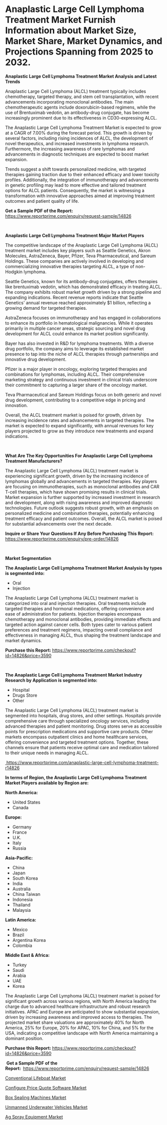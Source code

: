 <p><h1>Anaplastic Large Cell Lymphoma Treatment Market Furnish Information about Market Size, Market Share, Market Dynamics, and Projections Spanning from 2025 to 2032.</h1></p><p><strong>Anaplastic Large Cell Lymphoma Treatment Market Analysis and Latest Trends</strong></p>
<p><p>Anaplastic Large Cell Lymphoma (ALCL) treatment typically includes chemotherapy, targeted therapy, and stem cell transplantation, with recent advancements incorporating monoclonal antibodies. The main chemotherapeutic agents include doxorubicin-based regimens, while the use of Brentuximab vedotin, an antibody-drug conjugate, has become increasingly prominent due to its effectiveness in CD30-expressing ALCL. </p><p>The Anaplastic Large Cell Lymphoma Treatment Market is expected to grow at a CAGR of 7.00% during the forecast period. This growth is driven by several factors, including rising incidences of ALCL, the development of novel therapeutics, and increased investments in lymphoma research. Furthermore, the increasing awareness of rare lymphomas and advancements in diagnostic techniques are expected to boost market expansion. </p><p>Trends suggest a shift towards personalized medicine, with targeted therapies gaining traction due to their enhanced efficacy and lower toxicity profiles. Additionally, the integration of immunotherapy and advancements in genetic profiling may lead to more effective and tailored treatment options for ALCL patients. Consequently, the market is witnessing a transformation with innovative approaches aimed at improving treatment outcomes and patient quality of life.</p></p>
<p><strong>Get a Sample PDF of the Report:&nbsp;</strong> <a href="https://www.reportprime.com/enquiry/request-sample/14826?utm_campaign=3028&utm_medium=2&utm_source=Github&utm_content=ia&utm_term=20032025&utm_id=anaplastic-large-cell-lymphoma-treatment">https://www.reportprime.com/enquiry/request-sample/14826</a></p>
<p>&nbsp;</p>
<p><strong>Anaplastic Large Cell Lymphoma Treatment Major Market Players</strong></p>
<p><p>The competitive landscape of the Anaplastic Large Cell Lymphoma (ALCL) treatment market includes key players such as Seattle Genetics, Akron Molecules, AstraZeneca, Bayer, Pfizer, Teva Pharmaceutical, and Sareum Holdings. These companies are actively involved in developing and commercializing innovative therapies targeting ALCL, a type of non-Hodgkin lymphoma.</p><p>Seattle Genetics, known for its antibody-drug conjugates, offers therapies like brentuximab vedotin, which has demonstrated efficacy in treating ALCL. The company exhibits robust market growth driven by a strong pipeline and expanding indications. Recent revenue reports indicate that Seattle Genetics' annual revenue reached approximately $1 billion, reflecting a growing demand for targeted therapies.</p><p>AstraZeneca focuses on immunotherapy and has engaged in collaborations to enhance its portfolio in hematological malignancies. While it operates primarily in multiple cancer areas, strategic sourcing and novel drug development for ALCL could enhance its market position significantly.</p><p>Bayer has also invested in R&D for lymphoma treatments. With a diverse drug portfolio, the company aims to leverage its established market presence to tap into the niche of ALCL therapies through partnerships and innovative drug development.</p><p>Pfizer is a major player in oncology, exploring targeted therapies and combinations for lymphomas, including ALCL. Their comprehensive marketing strategy and continuous investment in clinical trials underscore their commitment to capturing a larger share of the oncology market.</p><p>Teva Pharmaceutical and Sareum Holdings focus on both generic and novel drug development, contributing to a competitive edge in pricing and innovation.</p><p>Overall, the ALCL treatment market is poised for growth, driven by increasing incidence rates and advancements in targeted therapies. The market is expected to expand significantly, with annual revenues for key players projected to grow as they introduce new treatments and expand indications.</p></p>
<p>&nbsp;</p>
<p><strong>What Are The Key Opportunities For Anaplastic Large Cell Lymphoma Treatment Manufacturers?</strong></p>
<p><p>The Anaplastic Large Cell Lymphoma (ALCL) treatment market is experiencing significant growth, driven by the increasing incidence of lymphomas globally and advancements in targeted therapies. Key players are focusing on immunotherapies, such as monoclonal antibodies and CAR T-cell therapies, which have shown promising results in clinical trials. Market expansion is further supported by increased investment in research and development, along with rising awareness and improved diagnostic technologies. Future outlook suggests robust growth, with an emphasis on personalized medicine and combination therapies, potentially enhancing treatment efficacy and patient outcomes. Overall, the ALCL market is poised for substantial advancements over the next decade.</p></p>
<p><strong>Inquire or Share Your Questions If Any Before Purchasing This Report:</strong> <a href="https://www.reportprime.com/enquiry/pre-order/14826?utm_campaign=3028&utm_medium=2&utm_source=Github&utm_content=ia&utm_term=20032025&utm_id=anaplastic-large-cell-lymphoma-treatment">https://www.reportprime.com/enquiry/pre-order/14826</a></p>
<p>&nbsp;</p>
<p><strong>Market Segmentation</strong></p>
<p><strong>The Anaplastic Large Cell Lymphoma Treatment Market Analysis by types is segmented into:</strong></p>
<p><ul><li>Oral</li><li>Injection</li></ul></p>
<p><p>The Anaplastic Large Cell Lymphoma (ALCL) treatment market is categorized into oral and injection therapies. Oral treatments include targeted therapies and hormonal medications, offering convenience and ease of administration for patients. Injection therapies encompass chemotherapy and monoclonal antibodies, providing immediate effects and targeted action against cancer cells. Both types cater to various patient preferences and treatment regimens, impacting overall compliance and effectiveness in managing ALCL, thus shaping the treatment landscape and market dynamics.</p></p>
<p><strong>Purchase this Report:&nbsp;</strong><a href="https://www.reportprime.com/checkout?id=14826&price=3590&utm_campaign=3028&utm_medium=2&utm_source=Github&utm_content=ia&utm_term=20032025&utm_id=anaplastic-large-cell-lymphoma-treatment">https://www.reportprime.com/checkout?id=14826&price=3590</a></p>
<p>&nbsp;</p>
<p><strong>The Anaplastic Large Cell Lymphoma Treatment Market Industry Research by Application is segmented into:</strong></p>
<p><ul><li>Hospital</li><li>Drugs Store</li><li>Other</li></ul></p>
<p><p>The Anaplastic Large Cell Lymphoma (ALCL) treatment market is segmented into hospitals, drug stores, and other settings. Hospitals provide comprehensive care through specialized oncology services, including advanced therapies and patient monitoring. Drug stores serve as accessible points for prescription medications and supportive care products. Other markets encompass outpatient clinics and home healthcare services, offering convenience and targeted treatment options. Together, these channels ensure that patients receive optimal care and medication tailored to their unique needs in managing ALCL.</p></p>
<p><a href="https://www.reportprime.com/anaplastic-large-cell-lymphoma-treatment-r14826?utm_campaign=3028&utm_medium=2&utm_source=Github&utm_content=ia&utm_term=20032025&utm_id=anaplastic-large-cell-lymphoma-treatment">&nbsp;https://www.reportprime.com/anaplastic-large-cell-lymphoma-treatment-r14826</a></p>
<p><strong>In terms of Region, the Anaplastic Large Cell Lymphoma Treatment Market Players available by Region are:</strong></p>
<p>
    <p> <strong> North America: </strong>
        <ul>
            <li>United States</li>
            <li>Canada</li>
        </ul>
        </p> 
    <p> <strong> Europe: </strong>
        <ul>
            <li>Germany</li>
            <li>France</li>
            <li>U.K.</li>
            <li>Italy</li>
            <li>Russia</li>
        </ul>
        </p> 
    <p> <strong> Asia-Pacific: </strong>
        <ul>
            <li>China</li>
            <li>Japan</li>
            <li>South Korea</li>
            <li>India</li>
            <li>Australia</li>
            <li>China Taiwan</li>
            <li>Indonesia</li>
            <li>Thailand</li>
            <li>Malaysia</li>
        </ul>
        </p> 
    <p> <strong> Latin America: </strong>
        <ul>
            <li>Mexico</li>
            <li>Brazil</li>
            <li>Argentina Korea</li>
            <li>Colombia</li>
        </ul>
        </p> 
    <p> <strong> Middle East & Africa: </strong>
        <ul>
            <li>Turkey</li>
            <li>Saudi</li>
            <li>Arabia</li>
            <li>UAE</li>
            <li>Korea</li>
        </ul>
    </p>
    </p>
<p><p>The Anaplastic Large Cell Lymphoma (ALCL) treatment market is poised for significant growth across various regions, with North America leading the charge due to advanced healthcare infrastructure and robust research initiatives. APAC and Europe are anticipated to show substantial expansion, driven by increasing awareness and improved access to therapies. The projected market share valuations are approximately 40% for North America, 25% for Europe, 20% for APAC, 10% for China, and 5% for the USA, indicating a competitive landscape with North America maintaining a dominant position.</p></p>
<p><strong>Purchase this Report: </strong><a href="https://www.reportprime.com/checkout?id=14826&price=3590&utm_campaign=3028&utm_medium=2&utm_source=Github&utm_content=ia&utm_term=20032025&utm_id=anaplastic-large-cell-lymphoma-treatment">https://www.reportprime.com/checkout?id=14826&price=3590</a></p>
<p>&nbsp;<strong>Get a Sample PDF of the Report:&nbsp;&nbsp;</strong><a href="https://www.reportprime.com/enquiry/request-sample/14826?utm_campaign=3028&utm_medium=2&utm_source=Github&utm_content=ia&utm_term=20032025&utm_id=anaplastic-large-cell-lymphoma-treatment">https://www.reportprime.com/enquiry/request-sample/14826</a></p>
<p><strong></strong></p>
<p><p><a href="https://www.linkedin.com/pulse/conventional-lifeboat-market-rise-tracking-116-cagr-2025-2032-7wb5f?utm_campaign=3028&utm_medium=2&utm_source=Github&utm_content=ia&utm_term=20032025&utm_id=anaplastic-large-cell-lymphoma-treatment">Conventional Lifeboat Market</a></p><p><a href="https://github.com/mohmodsiason/Market-Research-Report-List-1/blob/main/configure-price-quote-software-market.md?utm_campaign=3028&utm_medium=2&utm_source=Github&utm_content=ia&utm_term=20032025&utm_id=anaplastic-large-cell-lymphoma-treatment">Configure Price Quote Software Market</a></p><p><a href="https://www.linkedin.com/pulse/box-sealing-machines-market-study-creating-business-zdo4f?utm_campaign=3028&utm_medium=2&utm_source=Github&utm_content=ia&utm_term=20032025&utm_id=anaplastic-large-cell-lymphoma-treatment">Box Sealing Machines Market</a></p><p><a href="https://www.linkedin.com/pulse/unmanned-underwater-vehicles-market-size-global-revenue-sales-duysf?utm_campaign=3028&utm_medium=2&utm_source=Github&utm_content=ia&utm_term=20032025&utm_id=anaplastic-large-cell-lymphoma-treatment">Unmanned Underwater Vehicles Market</a></p><p><a href="https://www.linkedin.com/pulse/projected-growth-ag-spray-equipment-market-anticipating-vacxc?utm_campaign=3028&utm_medium=2&utm_source=Github&utm_content=ia&utm_term=20032025&utm_id=anaplastic-large-cell-lymphoma-treatment">Ag Spray Equipment Market</a></p></p>